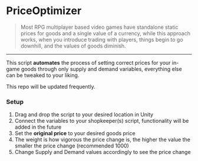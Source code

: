 # PriceOptimizer 

>Most RPG multiplayer based video games have standalone static prices for goods and a single value of a currency, while this approach works, when you introduce trading with players, things begin to go downhill, and the values of goods diminish.
___

This script **automates** the process of setting correct prices for your in-game goods through only supply and demand variables, everything else can be tweaked to your liking. 

This repo will be updated frequently.

### Setup

1. Drag and drop the script to your desired location in Unity
2. Connect the variables to your shopkeeper(s) script, functionality will be added in the future
3. Set the **original price** to your desired goods price
4. The weight is how vigorous the price change is, the higher the value the smaller the price change (recommended 1000)
5. Change Supply and Demand values accordingly to see the price change 

